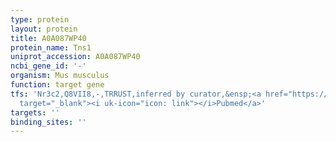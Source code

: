 ```yaml
---
type: protein
layout: protein
title: A0A087WP40
protein_name: Tns1
uniprot_accession: A0A087WP40
ncbi_gene_id: '-'
organism: Mus musculus
function: target gene
tfs: 'Nr3c2,Q8VII8,-,TRRUST,inferred by curator,&ensp;<a href="https://www.ncbi.nlm.nih.gov/pubmed/?term=24491541%5Buid%5D"
  target="_blank"><i uk-icon="icon: link"></i>Pubmed</a>'
targets: ''
binding_sites: ''
---
```


